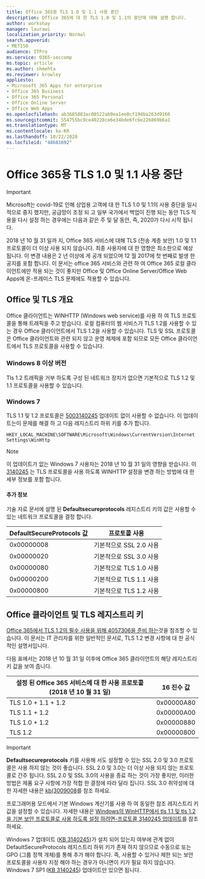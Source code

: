 ```yaml
---
title: Office 365용 TLS 1.0 및 1.1 사용 중단
description: Office 365에 대 한 TLS 1.0 및 1.1의 중단에 대해 설명 합니다.
author: workshay
manager: laurawi
localization_priority: Normal
search.appverid:
- MET150
audience: ITPro
ms.service: O365-seccomp
ms.topic: article
ms.author: shmehta
ms.reviewer: krowley
appliesto:
- Microsoft 365 Apps for enterprise
- Office 365 Business
- Office 365 Personal
- Office Online Server
- Office Web Apps
ms.openlocfilehash: ab3685883ac08522ab9ea1ee0cf194ba263d9166
ms.sourcegitcommit: 554755bc9ce40228ce6e34bde6fc6e226869b6a1
ms.translationtype: MT
ms.contentlocale: ko-KR
ms.lasthandoff: 10/22/2020
ms.locfileid: "48681692"
---
```

# <a name="tls-10-and-11-deprecation-for-office-365"></a>Office 365용 TLS 1.0 및 1.1 사용 중단
> [!IMPORTANT]
> Microsoft는 covid-19로 인해 상업용 고객에 대 한 TLS 1.0 및 1.1의 사용 중단을 일시적으로 중지 했지만, 공급망이 조정 되 고 일부 국가에서 백업이 진행 되는 동안 TLS 적용을 다시 설정 하는 경우에는 다음과 같은 주 및 달 동안, 즉, 2020가 다시 시작 됩니다. 

2018 년 10 월 31 일까 지, Office 365 서비스에 대해 TLS (전송 계층 보안) 1.0 및 1.1 프로토콜이 더 이상 사용 되지 않습니다. 최종 사용자에 대 한 영향은 최소한으로 예상 됩니다. 이 변경 내용은 2 년 이상에 게 공개 되었으며 12 월 2017에 첫 번째로 발생 한 공지를 포함 합니다. 이 문서는 office 365 서비스와 관련 하 여 Office 365 로컬 클라이언트에만 적용 되는 것이 좋지만 Office 및 Office Online Server/Office Web Apps에 온-프레미스 TLS 문제에도 적용할 수 있습니다.

## <a name="office-and-tls-overview"></a>Office 및 TLS 개요

Office 클라이언트는 WINHTTP (Windows web service)를 사용 하 여 TLS 프로토콜을 통해 트래픽을 주고 받습니다. 로컬 컴퓨터의 웹 서비스가 TLS 1.2를 사용할 수 있는 경우 Office 클라이언트에서 TLS 1.2을 사용할 수 있습니다. TLS 및 SSL 프로토콜은 Office 클라이언트와 관련 되지 않고 운영 체제에 포함 되므로 모든 Office 클라이언트에서 TLS 프로토콜을 사용할 수 있습니다.

### <a name="on-windows-8-and-later-versions"></a>Windows 8 이상 버전

Tls 1.2 트래픽을 거부 하도록 구성 된 네트워크 장치가 없으면 기본적으로 TLS 1.2 및 1.1 프로토콜을 사용할 수 있습니다.

### <a name="on-windows-7"></a>Windows 7

TLS 1.1 및 1.2 프로토콜은 [5003140245](https://support.microsoft.com/help/3140245) 업데이트 없이 사용할 수 없습니다. 이 업데이트는이 문제를 해결 하 고 다음 레지스트리 하위 키를 추가 합니다.

```console
HKEY_LOCAL_MACHINE\SOFTWARE\Microsoft\Windows\CurrentVersion\Internet Settings\WinHttp
```

> [!NOTE]
> 이 업데이트가 없는 Windows 7 사용자는 2018 년 10 월 31 일의 영향을 받습니다. 이 [3140245](https://support.microsoft.com/help/3140245) 는 TLS 프로토콜을 사용 하도록 WINHTTP 설정을 변경 하는 방법에 대 한 세부 정보를 포함 합니다.

#### <a name="more-information"></a>추가 정보

기술 자료 문서에 설명 된 **Defaultsecureprotocols** 레지스트리 키의 값은 사용할 수 있는 네트워크 프로토콜을 결정 합니다.

|DefaultSecureProtocols 값|프로토콜 사용|
|-|-|
|0x00000008|기본적으로 SSL 2.0 사용|
|0x00000020|기본적으로 SSL 3.0 사용|
|0x00000080|기본적으로 TLS 1.0 사용|
|0x00000200|기본적으로 TLS 1.1 사용|
|0x00000800|기본적으로 TLS 1.2 사용|

## <a name="office-clients-and-tls-registry-keys"></a>Office 클라이언트 및 TLS 레지스트리 키

[Office 365에서 TLS 1.2의 필수 사용을 위해 4057306을 준비 하는](https://support.microsoft.com/help/4057306)것을 참조할 수 있습니다. 이 문서는 IT 관리자를 위한 일반적인 문서로, TLS 1.2 변경 사항에 대 한 공식적인 설명서입니다.

다음 표에서는 2018 년 10 월 31 일 이후에 Office 365 클라이언트의 해당 레지스트리 키 값을 보여 줍니다.

|설정 된 Office 365 서비스에 대 한 사용 프로토콜 (2018 년 10 월 31 일)|16 진수 값|
|-|-|
|TLS 1.0 + 1.1 + 1.2|0x00000A80|
|TLS 1.1 + 1.2|0x00000A00|
|TLS 1.0 + 1.2|0x00000880|
|TLS 1.2|0x00000800|

> [!IMPORTANT]
> **Defaultsecureprotocols** 키를 사용해 서도 설정할 수 있는 SSL 2.0 및 3.0 프로토콜은 사용 하지 않는 것이 좋습니다. SSL 2.0 및 3.0는 더 이상 사용 되지 않는 프로토콜로 간주 됩니다. SSL 2.0 및 SSL 3.0의 사용을 종료 하는 것이 가장 좋지만, 이러한 방법은 제품 요구 사항에 가장 적합 한 결정에 따라 달라 집니다. SSL 3.0 취약성에 대 한 자세한 내용은 [kb(3009008](https://support.microsoft.com/help/3009008)를 참조 하세요.

프로그래머용 모드에서 기본 Windows 계산기를 사용 하 여 동일한 참조 레지스트리 키 값을 설정할 수 있습니다. 자세한 내용은 [Windows의 WinHTTP에서 tls 1.1 및 tls 1.2을 기본 보안 프로토콜로 사용 하도록 설정 하려면-프로토콜 3140245 업데이트](https://support.microsoft.com/help/3140245)를 참조 하세요.

Windows 7 업데이트 ([KB 3140245](https://support.microsoft.com/help/3140245))가 설치 되어 있는지 여부에 관계 없이 DefaultSecureProtocols 레지스트리 하위 키가 존재 하지 않으므로 수동으로 또는 GPO (그룹 정책 개체)를 통해 추가 해야 합니다. 즉, 사용할 수 있거나 제한 되는 보안 프로토콜을 사용자 지정 해야 하는 경우가 아니면이 키가 필요 하지 않습니다. Windows 7 SP1 ([KB 3140245](https://support.microsoft.com/help/3140245)) 업데이트만 있으면 됩니다.
